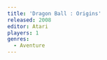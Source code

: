 ```yaml
---
title: 'Dragon Ball : Origins'
released: 2008
editor: Atari
players: 1
genres:
  - Aventure
---
```

